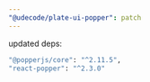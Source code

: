 ```yaml
---
"@udecode/plate-ui-popper": patch
---
```


updated deps:
```bash
"@popperjs/core": "^2.11.5",
"react-popper": "^2.3.0"
```
